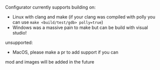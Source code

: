 Configurator currently supports building on:

- Linux with clang and make (if your clang was compiled with polly you can use `make <build/test/gdb> polly=true`)
- Windows was a massive pain to make but can be build with visual studio!

unsupported:

- MacOS, please make a pr to add support if you can

mod and images will be added in the future

